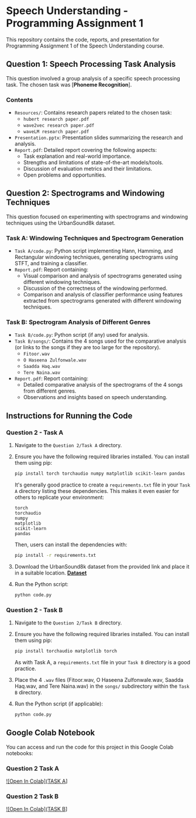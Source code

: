 # Speech Understanding - Programming Assignment 1

This repository contains the code, reports, and presentation for Programming Assignment 1 of the Speech Understanding course.

## Question 1: Speech Processing Task Analysis 

This question involved a group analysis of a specific speech processing task.  The chosen task was [**Phoneme Recognition**].

### Contents

*   `Resources/`: Contains research papers related to the chosen task:
    *   `hubert research paper.pdf`
    *   `wave2vec research paper.pdf`
    *   `waveLM research paper.pdf`
*   `Presentation.pptx`: Presentation slides summarizing the research and analysis.
*   `Report.pdf`: Detailed report covering the following aspects:
    *   Task explanation and real-world importance.
    *   Strengths and limitations of state-of-the-art models/tools.
    *   Discussion of evaluation metrics and their limitations.
    *   Open problems and opportunities.
  

## Question 2: Spectrograms and Windowing Techniques 

This question focused on experimenting with spectrograms and windowing techniques using the UrbanSound8k dataset.

### Task A: Windowing Techniques and Spectrogram Generation

*   `Task A/code.py`: Python script implementing Hann, Hamming, and Rectangular windowing techniques, generating spectrograms using STFT, and training a classifier.
*   `Report.pdf`: Report containing:
    *   Visual comparison and analysis of spectrograms generated using different windowing techniques.
    *   Discussion of the correctness of the windowing performed.
    *   Comparison and analysis of classifier performance using features extracted from spectrograms generated with different windowing techniques.

### Task B: Spectrogram Analysis of Different Genres

*   `Task B/code.py`: Python script (if any) used for analysis.
*   `Task B/songs/`: Contains the 4 songs used for the comparative analysis (or links to the songs if they are too large for the repository).
    *   `Fitoor.wav`
    *   `O Haseena Zulfonwale.wav`
    *   `Saadda Haq.wav`
    *   `Tere Naina.wav`
*   `Report.pdf`: Report containing:
    *   Detailed comparative analysis of the spectrograms of the 4 songs from different genres.
    *   Observations and insights based on speech understanding.


## Instructions for Running the Code

### Question 2 - Task A

1.  Navigate to the `Question 2/Task A` directory.

2.  Ensure you have the following required libraries installed. You can install them using pip:

    ```bash
    pip install torch torchaudio numpy matplotlib scikit-learn pandas
    ```
    It's generally good practice to create a `requirements.txt` file in your `Task A` directory listing these dependencies.  This makes it even easier for others to replicate your environment:

    ```
    torch
    torchaudio
    numpy
    matplotlib
    scikit-learn
    pandas
    ```

    Then, users can install the dependencies with:

    ```bash
    pip install -r requirements.txt
    ```

3.  Download the UrbanSound8k dataset from the provided link and place it in a suitable location.  **[Dataset](https://goo.gl/8hY5ER)** 

4.  Run the Python script:

    ```bash
    python code.py
    ```


### Question 2 - Task B

1.  Navigate to the `Question 2/Task B` directory.

2.  Ensure you have the following required libraries installed. You can install them using pip:

    ```bash
    pip install torchaudio matplotlib torch
    ```

    As with Task A, a `requirements.txt` file in your `Task B` directory is a good practice.

3.  Place the 4 `.wav` files (Fitoor.wav, O Haseena Zulfonwale.wav, Saadda Haq.wav, and Tere Naina.wav) in the `songs/` subdirectory within the `Task B` directory.

4.  Run the Python script (if applicable):

    ```bash
    python code.py
    ```

## Google Colab Notebook

You can access and run the code for this project in this Google Colab notebooks:

### Question 2 Task A

[![Open In Colab](TASK A](https://colab.research.google.com/drive/1NQ3Y6VbQ55LWD4B77NoQoq-08zMt6duE?usp=sharing)]

### Question 2 Task B

[![Open In Colab](TASK B](https://colab.research.google.com/drive/1NAYnHSKeI4cEJfO-GeWuHbWR-7DAfr8c?usp=sharing)]

